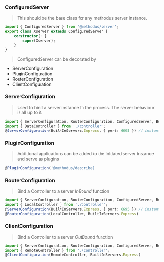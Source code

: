 


### ConfiguredServer
> This should be the base class for any methodus server instance.
```typescript
import { ConfiguredServer } from '@methodus/server';
export class Xserver extends ConfiguredServer {
    constructor() {
        super(Xserver);
    }
}
```

> ConfiguredServer can be decorated by 
* ServerConfiguration
* PluginConfiguration
* RouterConfiguration
* ClientConfiguration

### ServerConfiguration
> Used to bind a server instance to the process. The server behaviour is all up to it.
```typescript
import { ServerConfiguration, RouterConfiguration, ConfiguredServer, BuiltInServers } from '@methodus/server';
import { DataController } from './controller';
@ServerConfiguration(BuiltInServers.Express, { port: 6695 }) // instantiate express on given port
```

### PluginConfiguration
> Additional applications can be added to the initiated server instance and serve as plugins
```typescript
@PluginConfiguration('@methodus/describe)
```

### RouterConfiguration
> Bind a Controller to a server *InBound* function
```typescript
import { ServerConfiguration, RouterConfiguration, ConfiguredServer, BuiltInServers } from '@methodus/server';
import { LocalController } from './controller';
@ServerConfiguration(BuiltInServers.Express, { port: 6695 }) // instantiate express on given port
@RouterConfiguration(LocalController, BuiltInServers.Express)
```


### ClientConfiguration
> Bind a Controller to a server *OutBound* function
```typescript
import { ServerConfiguration, RouterConfiguration, ConfiguredServer, BuiltInServers } from '@methodus/server';
import { RemoteController } from './controller';
@ClientConfiguration(RemoteController, BuiltInServers.Express)
```





